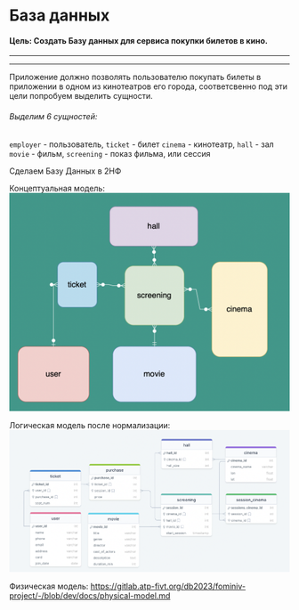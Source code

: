 # База данных
#### **Цель:** Создать Базу данных для сервиса покупки билетов в кино.
---
---
Приложение должно позволять пользователю покупать билеты в приложении в одном из кинотеатров его города, соответсвенно под эти цели попробуем выделить сущности.

###### Выделим 6 сущностей:
`employer` - пользователь, `ticket` - билет
`cinema` - кинотеатр, `hall` - зал
 `movie` - фильм, `screening` - показ фильма, или сессия
 
 Сделаем Базу Данных в 2НФ
 
 Концептуальная модель:
 ![Image alt](https://github.com/fomaivan/db_project/blob/master/docs/conceptual-model.png)
 
  Логическая модель после нормализации:
  ![Image alt](https://github.com/fomaivan/db_project/blob/master/docs/logical-model.png)

 Физическая модель:       https://gitlab.atp-fivt.org/db2023/fominiv-project/-/blob/dev/docs/physical-model.md
